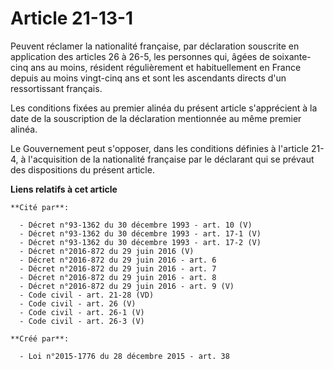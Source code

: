 # Article 21-13-1

Peuvent réclamer la nationalité française, par déclaration souscrite en application des articles 26 à 26-5, les personnes
qui, âgées de soixante-cinq ans au moins, résident régulièrement et habituellement en France depuis au moins vingt-cinq ans
et sont les ascendants directs d'un ressortissant français. 

Les conditions fixées au premier alinéa du présent article s'apprécient à la date de la souscription de la déclaration
mentionnée au même premier alinéa. 

Le Gouvernement peut s'opposer, dans les conditions définies à l'article 21-4, à l'acquisition de la nationalité française
par le déclarant qui se prévaut des dispositions du présent article.

**Liens relatifs à cet article**

	**Cité par**:

	  - Décret n°93-1362 du 30 décembre 1993 - art. 10 (V)
	  - Décret n°93-1362 du 30 décembre 1993 - art. 17-1 (V)
	  - Décret n°93-1362 du 30 décembre 1993 - art. 17-2 (V)
	  - Décret n°2016-872 du 29 juin 2016 (V)
	  - Décret n°2016-872 du 29 juin 2016 - art. 6
	  - Décret n°2016-872 du 29 juin 2016 - art. 7
	  - Décret n°2016-872 du 29 juin 2016 - art. 8
	  - Décret n°2016-872 du 29 juin 2016 - art. 9 (V)
	  - Code civil - art. 21-28 (VD)
	  - Code civil - art. 26 (V)
	  - Code civil - art. 26-1 (V)
	  - Code civil - art. 26-3 (V)

	**Créé par**:

	  - Loi n°2015-1776 du 28 décembre 2015 - art. 38
